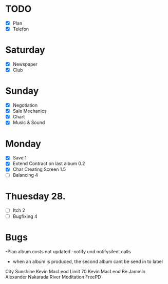 # TODO

- [x] Plan
- [x] Telefon

# Saturday
- [x] Newspaper
- [x] Club

# Sunday
- [x] Negotiation
- [x] Sale Mechanics
- [x] Chart
- [x] Music & Sound

# Monday
- [x] Save 1
- [x] Extend Contract on last album 0.2
- [x] Char Creating Screen 1.5
- [ ] Balancing 4
# Thuesday 28.
- [ ] Itch 2
- [ ] Bugfixing 4
 
# Bugs
-Plan album costs not updated
-notify und notifysilent calls
- when an album is produced, the second album cant be send in to label


City Sunshine  Kevin MacLeod
Limit 70 Kevin MacLeod
Be Jammin Alexander Nakarada
River Meditation FreePD